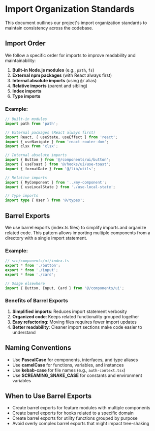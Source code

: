 
# Import Organization Standards

This document outlines our project's import organization standards to maintain consistency across the codebase.

## Import Order

We follow a specific order for imports to improve readability and maintainability:

1. **Built-in Node.js modules** (e.g., `path`, `fs`)
2. **External npm packages** (with React always first)
3. **Internal absolute imports** (using `@/` alias)
4. **Relative imports** (parent and sibling)
5. **Index imports**
6. **Type imports**

### Example:

```typescript
// Built-in modules
import path from 'path';

// External packages (React always first)
import React, { useState, useEffect } from 'react';
import { useNavigate } from 'react-router-dom';
import clsx from 'clsx';

// Internal absolute imports
import { Button } from '@/components/ui/button';
import { useToast } from '@/hooks/ui/use-toast';
import { formatDate } from '@/lib/utils';

// Relative imports
import { MyComponent } from '../my-component';
import { useLocalState } from './use-local-state';

// Type imports
import type { User } from '@/types';
```

## Barrel Exports

We use barrel exports (index.ts files) to simplify imports and organize related code. This pattern allows importing multiple components from a directory with a single import statement.

### Example:

```typescript
// src/components/ui/index.ts
export * from './button';
export * from './input';
export * from './card';

// Usage elsewhere
import { Button, Input, Card } from '@/components/ui';
```

### Benefits of Barrel Exports

1. **Simplified imports**: Reduces import statement verbosity
2. **Organized code**: Keeps related functionality grouped together
3. **Easy refactoring**: Moving files requires fewer import updates
4. **Better readability**: Cleaner import sections make code easier to understand

## Naming Conventions

- Use **PascalCase** for components, interfaces, and type aliases
- Use **camelCase** for functions, variables, and instances
- Use **kebab-case** for file names (e.g., `auth-context.tsx`)
- Use **SCREAMING_SNAKE_CASE** for constants and environment variables

## When to Use Barrel Exports

- Create barrel exports for feature modules with multiple components
- Create barrel exports for hooks related to a specific domain
- Create barrel exports for utility functions grouped by purpose
- Avoid overly complex barrel exports that might impact tree-shaking
